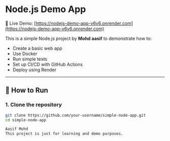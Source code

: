 # Node.js Demo App

🔗 Live Demo: [https://nodejs-demo-app-v6v6.onrender.com](https://nodejs-demo-app-v6v6.onrender.com)

This is a simple Node.js project by **Mohd aasif** to demonstrate how to:

- Create a basic web app
- Use Docker
- Run simple tests
- Set up CI/CD with GitHub Actions
- Deploy using Render

---

## 🚀 How to Run

### 1. Clone the repository

```bash
git clone https://github.com/your-username/simple-node-app.git
cd simple-node-app

Aasif Mohd
This project is just for learning and demo purposes.
